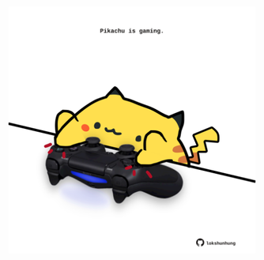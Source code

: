 <!-- built at 30/04/2023, 17:00:57 UTC -->
<p align="center">
  <img width="500" height="500" src="./ReadmeImage.svg">
</p>
